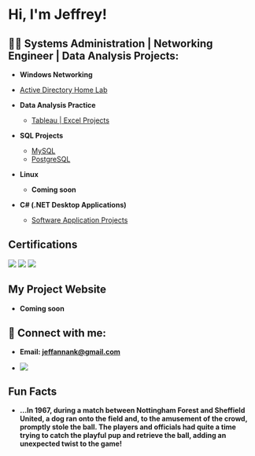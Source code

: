 <h1>Hi, I'm Jeffrey! </h1>

<h2>👨‍💻 Systems Administration | Networking Engineer | Data Analysis Projects:</h2>

-  <b>Windows Networking</b>
  - [Active Directory Home Lab](https://github.com/berlongit/Windows-Networking/blob/main/README.md)
- <b>Data Analysis Practice </b>
  - [Tableau | Excel Projects](https://github.com/berlongit/Data-Analysis/tree/main)
- <b>SQL Projects</b>
  -  [MySQL](https://github.com/berlongit/MySQL) 
  -  [PostgreSQL](https://github.com/berlongit/PostgreSQL)
- <b>Linux</b>

  - <b>Coming soon</b>
 
- <b>C# (.NET Desktop Applications)</b>
  - [Software Application Projects](https://github.com/berlongit/.Net-Programming/tree/main)
  
<h2>Certifications</h2>
  <div>
    <img src="https://img.shields.io/badge/-Security%2B-FF0000?&style=for-the-badge&logo=CompTIA&logoColor=white" />
    <img src="https://img.shields.io/badge/AWS--Certified--Cloud-Practioner" />
    <img src="https://img.shields.io/badge/Microsoft--Azure-Fundamental" />

  </div>



  
<h2>My Project Website</h2>

- <b>Coming soon</b>

<h2> 🤳 Connect with me:</h2>

- <b>Email: jeffannank@gmail.com</b>

- <a href="https://linkedin.com/in/jeffrey-annan-koranteng-18a521246"><img src="https://img.shields.io/badge/-LinkedIn-0072b1?&style=for-the-badge&logo=linkedin&logoColor=white" /></a>

<h2>Fun Facts</h2>

- <b>...In 1967, during a match between Nottingham Forest and Sheffield United, a dog ran onto the field and, to the amusement of the crowd, promptly stole the ball. The players and officials had quite a time trying to catch the playful pup and retrieve the ball, adding an unexpected twist to the game!</b>





